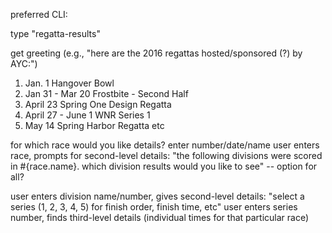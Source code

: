 preferred CLI:

type "regatta-results"

get greeting (e.g., "here are the 2016 regattas hosted/sponsored (?) by AYC:")
1. Jan. 1	Hangover Bowl
2. Jan 31 - Mar 20	Frostbite - Second Half
3. April 23	Spring One Design Regatta
4. April 27 - June 1	WNR Series 1
5. May 14	Spring Harbor Regatta
etc

for which race would you like details?  enter number/date/name
user enters race, prompts for second-level details:
"the following divisions were scored in #{race.name}.  which division results would you like to see" -- option for all?

user enters division name/number, gives second-level details:
"select a series (1, 2, 3, 4, 5) for finish order, finish time, etc"
user enters series number, finds third-level details (individual times for that particular race)
